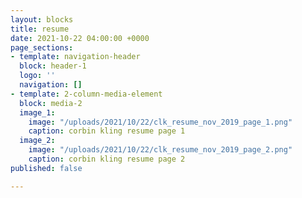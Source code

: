 ```yaml
---
layout: blocks
title: resume
date: 2021-10-22 04:00:00 +0000
page_sections:
- template: navigation-header
  block: header-1
  logo: ''
  navigation: []
- template: 2-column-media-element
  block: media-2
  image_1:
    image: "/uploads/2021/10/22/clk_resume_nov_2019_page_1.png"
    caption: corbin kling resume page 1
  image_2:
    image: "/uploads/2021/10/22/clk_resume_nov_2019_page_2.png"
    caption: corbin kling resume page 2
published: false

---
```

